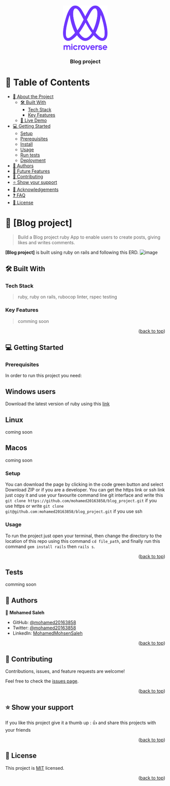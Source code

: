<a name="readme-top"></a>

<div align="center">

  <img src="murple_logo.png" alt="logo" width="140"  height="auto" />
  <br/>

  <h3><b>Blog project</b></h3>

</div>

<!-- TABLE OF CONTENTS -->

# 📗 Table of Contents

- [📖 About the Project](#about-project)
  - [🛠 Built With](#built-with)
    - [Tech Stack](#tech-stack)
    - [Key Features](#key-features)
  - [🚀 Live Demo](#live-demo)
- [💻 Getting Started](#getting-started)
  - [Setup](#setup)
  - [Prerequisites](#prerequisites)
  - [Install](#install)
  - [Usage](#usage)
  - [Run tests](#run-tests)
  - [Deployment](#triangular_flag_on_post-deployment)
- [👥 Authors](#authors)
- [🔭 Future Features](#future-features)
- [🤝 Contributing](#contributing)
- [⭐️ Show your support](#support)
- [🙏 Acknowledgements](#acknowledgements)
- [❓ FAQ](#faq)
- [📝 License](#license)

<!-- PROJECT DESCRIPTION -->

# 📖 [Blog project] <a name="about-project"></a>

> Build a Blog project ruby App to enable users to create posts, giving likes and writes comments.


**[Blog project]** is built using ruby on rails and following this ERD.
![image](https://user-images.githubusercontent.com/22921170/208265293-7149090e-faa0-4809-87eb-286b03d4b800.png)



## 🛠 Built With <a name="built-with"></a>

### Tech Stack <a name="tech-stack"></a>

> ruby, ruby on rails, rubocop linter, rspec testing

<!-- Features -->

### Key Features <a name="key-features"></a>

> comming soon
 
<p align="right">(<a href="#readme-top">back to top</a>)</p>

<!-- GETTING STARTED -->

## 💻 Getting Started <a name="getting-started"></a>

### Prerequisites

In order to run this project you need:
## Windows users
Download the latest version of ruby using this [link](https://rubyinstaller.org/downloads/)
## Linux
coming soon
## Macos
coming soon

### Setup
You can download the page by clicking in the code green button and select Download ZIP or if you are a developer. You can get the https link or ssh link just copy it and use your favourite command line git interface and write this `git clone https://github.com/mohamed20163858/blog_project.git` if you use https or write `git clone git@github.com:mohamed20163858/blog_project.git` if you use ssh

### Usage

To run the project just open your terminal, then change the directory to the location of this repo using this command `cd file_path`, and finally run this command `gem install rails` then `rails s`.



<p align="right">(<a href="#readme-top">back to top</a>)</p>

## Tests 
comming soon



<!-- AUTHORS -->

## 👥 Authors <a name="authors"></a>

👤 **Mohamed Saleh**

- GitHub: [@mohamed20163858](https://github.com/mohamed20163858)
- Twitter: [@mohamed20163858](https://twitter.com/mohamed20163858)
- LinkedIn: [MohamedMohsenSaleh](https://www.linkedin.com/in/mohamedmohsensaleh/)

<p align="right">(<a href="#readme-top">back to top</a>)</p>

<!-- CONTRIBUTING -->

## 🤝 Contributing <a name="contributing"></a>

Contributions, issues, and feature requests are welcome!

Feel free to check the [issues page](../../issues/).

<p align="right">(<a href="#readme-top">back to top</a>)</p>

<!-- SUPPORT -->

## ⭐️ Show your support <a name="support"></a>

If you like this project give it a thumb up :	👍 and share this projects with your friends 

<p align="right">(<a href="#readme-top">back to top</a>)</p>

<!-- FAQ (optional) -->


<!-- LICENSE -->

## 📝 License <a name="license"></a>

This project is [MIT](./MIT.md) licensed.
<p align="right">(<a href="#readme-top">back to top</a>)</p>
